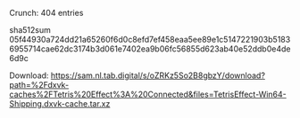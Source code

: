 Crunch: 404 entries

sha512sum 05f44930a724dd21a65260f6d0c8efd7ef458eaa5ee89e1c5147221903b51836955714cae62dc3174b3d061e7402ea9b06fc56855d623ab40e52ddb0e4de6d9c


 Download: https://sam.nl.tab.digital/s/oZRKz5So2B8gbzY/download?path=%2Fdxvk-caches%2FTetris%20Effect%3A%20Connected&files=TetrisEffect-Win64-Shipping.dxvk-cache.tar.xz
